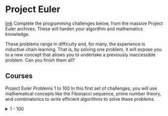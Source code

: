 # Project Euler
[link](https://www.freecodecamp.org/learn/project-euler)
Complete the programming challenges below, from the massive Project Euler archives. These will harden your algorithm and mathematics knowledge.

These problems range in difficulty and, for many, the experience is inductive chain learning. That is, by solving one problem, it will expose you to a new concept that allows you to undertake a previously inaccessible problem. Can you finish them all?

## Courses
Project Euler Problems 1 to 100
In this first set of challenges, you will use mathematical concepts like the Fibonacci sequence, prime number theory, and combinatorics to write efficient algorithms to solve these problems.
<details>
<summary>1 - 100</summary>

| title | done | link | solution |
| --- | --- | --- |
| [Problem 1: Multiples of 3 and 5](https://www.freecodecamp.org/learn/project-euler/project-euler-problems-1-to-100/problem-1-multiples-of-3-and-5) | done | [link](./problems1100/problem1/) | [link](./problems1100/problem1/) |
|Problem 2: Even Fibonacci Numbers||
|Problem 3: Largest prime factor||
|Problem 4: Largest palindrome product||
|Problem 5: Smallest multiple||
|Problem 6: Sum square difference||
|Problem 7: 10001st prime||
|Problem 8: Largest product in a series||
|Problem 9: Special Pythagorean triplet||
|Problem 10: Summation of primes||
|Problem 11: Largest product in a grid||
|Problem 12: Highly divisible triangular number||
|Problem 13: Large sum||
|Problem 14: Longest Collatz sequence||
|Problem 15: Lattice paths||
|Problem 16: Power digit sum||
|Problem 17: Number letter counts||
|Problem 18: Maximum path sum I||
|Problem 19: Counting Sundays||
|Problem 20: Factorial digit sum||
|Problem 21: Amicable numbers||
|Problem 22: Names scores||
|Problem 23: Non-abundant sums||
|Problem 24: Lexicographic permutations||
|Problem 25: 1000-digit Fibonacci number||
|Problem 26: Reciprocal cycles||
|Problem 27: Quadratic primes||
|Problem 28: Number spiral diagonals||
|Problem 29: Distinct powers||
|Problem 30: Digit n powers||
|Problem 31: Coin sums||
|Problem 32: Pandigital products||
|Problem 33: Digit cancelling fractions||
|Problem 34: Digit factorials||
|Problem 35: Circular primes||
|Problem 36: Double-base palindromes||
|Problem 37: Truncatable primes||
|Problem 38: Pandigital multiples||
|Problem 39: Integer right triangles||
|Problem 40: Champernowne's constant||
|Problem 41: Pandigital prime||
|Problem 42: Coded triangle numbers||
|Problem 43: Sub-string divisibility||
|Problem 44: Pentagon numbers||
|Problem 45: Triangular, pentagonal, and hexagonal||
|Problem 46: Goldbach's other conjecture||
|Problem 47: Distinct primes factors||
|Problem 48: Self powers||
|Problem 49: Prime permutations||
|Problem 50: Consecutive prime sum||
|Problem 51: Prime digit replacements||
|Problem 52: Permuted multiples||
|Problem 53: Combinatoric selections||
|Problem 54: Poker hands||
|Problem 55: Lychrel numbers||
|Problem 56: Powerful digit sum||
|Problem 57: Square root convergents||
|Problem 58: Spiral primes||
|Problem 59: XOR decryption||
|Problem 60: Prime pair sets||
|Problem 61: Cyclical figurate numbers||
|Problem 62: Cubic permutations||
|Problem 63: Powerful digit counts||
|Problem 64: Odd period square roots||
|Problem 65: Convergents of e||
|Problem 66: Diophantine equation||
|Problem 67: Maximum path sum II||
|Problem 68: Magic 5-gon ring||
|Problem 69: Totient maximum||
|Problem 70: Totient permutation||
|Problem 71: Ordered fractions||
|Problem 72: Counting fractions||
|Problem 73: Counting fractions in a range||
|Problem 74: Digit factorial chains||
|Problem 75: Singular integer right triangles||
|Problem 76: Counting summations||
|Problem 77: Prime summations||
|Problem 78: Coin partitions||
|Problem 79: Passcode derivation||
|Problem 80: Square root digital expansion||
|Problem 81: Path sum: two ways||
|Problem 82: Path sum: three ways||
|Problem 83: Path sum: four ways||
|Problem 84: Monopoly odds||
|Problem 85: Counting rectangles||
|Problem 86: Cuboid route||
|Problem 87: Prime power triples||
|Problem 88: Product-sum numbers||
|Problem 89: Roman numerals||
|Problem 90: Cube digit pairs||
|Problem 91: Right triangles with integer coordinates||
|Problem 92: Square digit chains||
|Problem 93: Arithmetic expressions||
|Problem 94: Almost equilateral triangles||
|Problem 95: Amicable chains||
|Problem 96: Su Doku||
|Problem 97: Large non-Mersenne prime||
|Problem 98: Anagramic squares||
|Problem 99: Largest exponential||
|Problem 100: Arranged probability||
</details>